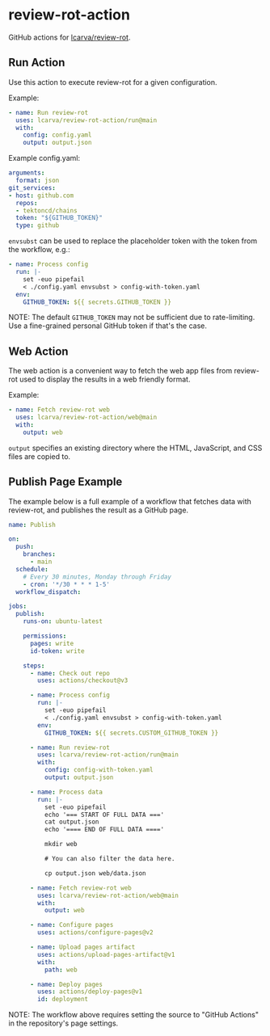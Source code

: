 # review-rot-action

GitHub actions for [lcarva/review-rot](https://github.com/lcarva/review-rot).

## Run Action

Use this action to execute review-rot for a given configuration.

Example:

```yaml
- name: Run review-rot
  uses: lcarva/review-rot-action/run@main
  with:
    config: config.yaml
    output: output.json
```

Example config.yaml:

```yaml
arguments:
  format: json
git_services:
- host: github.com
  repos:
  - tektoncd/chains
  token: "${GITHUB_TOKEN}"
  type: github
```

`envsubst` can be used to replace the placeholder token with the token from the workflow, e.g.:

```yaml
- name: Process config
  run: |-
    set -euo pipefail
    < ./config.yaml envsubst > config-with-token.yaml
  env:
    GITHUB_TOKEN: ${{ secrets.GITHUB_TOKEN }}
```

NOTE: The default `GITHUB_TOKEN` may not be sufficient due to rate-limiting. Use a fine-grained
personal GitHub token if that's the case.

## Web Action

The web action is a convenient way to fetch the web app files from review-rot used to display
the results in a web friendly format.

Example:

```yaml
- name: Fetch review-rot web
  uses: lcarva/review-rot-action/web@main
  with:
    output: web
```

`output` specifies an existing directory where the HTML, JavaScript, and CSS files are copied to.

## Publish Page Example

The example below is a full example of a workflow that fetches data with review-rot, and publishes
the result as a GitHub page.

```yaml
name: Publish

on:
  push:
    branches:
      - main
  schedule:
    # Every 30 minutes, Monday through Friday
    - cron: '*/30 * * * 1-5'                 
  workflow_dispatch:

jobs:
  publish:
    runs-on: ubuntu-latest

    permissions:
      pages: write
      id-token: write

    steps:
      - name: Check out repo
        uses: actions/checkout@v3

      - name: Process config
        run: |-
          set -euo pipefail
          < ./config.yaml envsubst > config-with-token.yaml
        env:
          GITHUB_TOKEN: ${{ secrets.CUSTOM_GITHUB_TOKEN }}

      - name: Run review-rot
        uses: lcarva/review-rot-action/run@main
        with:
          config: config-with-token.yaml
          output: output.json

      - name: Process data
        run: |-
          set -euo pipefail
          echo '=== START OF FULL DATA ==='
          cat output.json
          echo '==== END OF FULL DATA ===='

          mkdir web

          # You can also filter the data here.

          cp output.json web/data.json

      - name: Fetch review-rot web
        uses: lcarva/review-rot-action/web@main
        with:
          output: web

      - name: Configure pages
        uses: actions/configure-pages@v2

      - name: Upload pages artifact
        uses: actions/upload-pages-artifact@v1
        with:
          path: web

      - name: Deploy pages
        uses: actions/deploy-pages@v1
        id: deployment
```

NOTE: The workflow above requires setting the source to "GitHub Actions" in the repository's
page settings.
